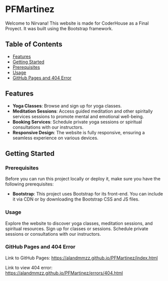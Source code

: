 # PFMartinez

Welcome to Nirvana! This website is made for CoderHouse as a Final Proyect. It was built using the Bootstrap framework.

## Table of Contents

- [Features](#features)
- [Getting Started](#getting-started)
- [Prerequisites](#prerequisites)
- [Usage](#usage)
- [GitHub Pages and 404 Error](#github-pages-and-404-error)

## Features

- **Yoga Classes**: Browse and sign up for yoga classes.
- **Meditation Sessions**: Access guided meditation and other spiritally services sessions to promote mental and emotional well-being.
- **Booking Services**: Schedule private yoga sessions or spiritual consultations with our instructors.
- **Responsive Design**: The website is fully responsive, ensuring a seamless experience on various devices.

## Getting Started

### Prerequisites

Before you can run this project locally or deploy it, make sure you have the following prerequisites:

- **Bootstrap**: This project uses Bootstrap for its front-end. You can include it via CDN or by downloading the Bootstrap CSS and JS files.

### Usage

Explore the website to discover yoga classes, meditation sessions, and spiritual resources.
Sign up for classes or sessions.
Schedule private sessions or consultations with our instructors.

### GitHub Pages and 404 Error

Link to GitHub Pages: https://alandmmzz.github.io/PFMartinez/index.html

Link to view 404 error: https://alandmmzz.github.io/PFMartinez/errors/404.html
